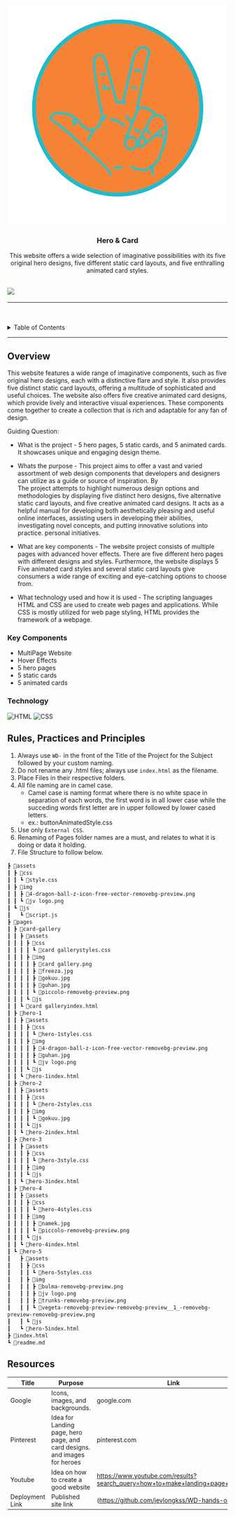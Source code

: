 <a name="readme-top">

<br/>

<br />
<div align="center">
  <a href="https://github.com/jevlongkss">
  <!-- TODO: If you want to add logo or banner you can add it here -->
    <img src="/assets/img/jv logo.png">
  </a>
<!-- TODO: Change Title to the name of the title of your Project -->
  <h3 align="center">Hero & Card</h3>
</div>
<!-- TODO: Make a short description -->
<div align="center">
  This website offers a wide selection of imaginative possibilities with its five original hero designs, five different static card layouts, and five enthralling animated card styles.
</div>

<br />

<!-- TODO: Change the zyx-0314 into your github username  -->
<!-- TODO: Change the WD-Template-Project into the same name of your folder -->
![](https://github.com/jevlongkss/WD-hands-on-2)

---

<br />
<br />

<!-- TODO: If you want to add more layers for your readme -->
<details>
  <summary>Table of Contents</summary>
  <ol>
    <li>
      <a href="#overview">Overview</a>
      <ol>
        <li>
          <a href="#key-components">Key Components</a>
        </li>
        <li>
          <a href="#technology">Technology</a>
        </li>
      </ol>
    </li>
    <li>
      <a href="#rule,-practices-and-principles">Rules, Practices and Principles</a>
    </li>
    <li>
      <a href="#resources">Resources</a>
    </li>
  </ol>
</details>

---

## Overview

<!-- TODO: To be changed -->
<!-- The following are just sample -->
This website features a wide range of imaginative components, such as five original hero designs, each with a distinctive flare and style. It also provides five distinct static card layouts, offering a multitude of sophisticated and useful choices. The website also offers five creative animated card designs, which provide lively and interactive visual experiences. These components come together to create a collection that is rich and adaptable for any fan of design.


Guiding Question:
- What is the project - 
  5 hero pages, 5 static cards, and 5 animated cards. It showcases unique and engaging design theme.
- Whats the purpose - 
  This project aims to offer a vast and varied assortment of web design components that developers and designers can utilize as a guide or source of inspiration. By     
The project attempts to highlight numerous design options and methodologies by displaying five distinct hero designs, five alternative static card layouts, and five creative animated card designs. It 
acts as a helpful manual for developing both aesthetically pleasing and useful online interfaces, assisting users in developing their abilities, investigating novel concepts, and putting innovative solutions into practice. 
personal initiatives.

- What are key components - 
  The website project consists of multiple pages with advanced hover effects. There are five different hero pages with different designs and styles. Furthermore, the website displays 5 
Five animated card styles and several static card layouts give consumers a wide range of exciting and eye-catching options to choose from.

- What technology used and how it is used - 
  The scripting languages HTML and CSS are used to create web pages and applications. While CSS is mostly utilized for web page styling, HTML provides the framework of a webpage.


### Key Components
<!-- TODO: List of Key Components -->
<!-- The following are just sample -->
- MultiPage Website
- Hover Effects
- 5 hero pages
- 5 static cards
- 5 animated cards

### Technology
<!-- TODO: List of Technology Used -->
![HTML](https://img.shields.io/badge/HTML-E34F26?style=for-the-badge&logo=html5&logoColor=white)
![CSS](https://img.shields.io/badge/CSS-1572B6?style=for-the-badge&logo=css3&logoColor=white)

## Rules, Practices and Principles
1. Always use `WD-` in the front of the Title of the Project for the Subject followed by your custom naming.
2. Do not rename any .html files; always use `index.html` as the filename.
3. Place Files in their respective folders.
4. All file naming are in camel case.
   - Camel case is naming format where there is no white space in separation of each words, the first word is in all lower case while the succeding words first letter are in upper followed by lower cased letters.
   - ex.: buttonAnimatedStyle.css
5. Use only `External CSS`.
6. Renaming of Pages folder names are a must, and relates to what it is doing or data it holding.
7. File Structure to follow below.

```
┣ 📂assets
┃ ┣ 📂css
┃ ┃ ┗ 📜style.css
┃ ┣ 📂img
┃ ┃ ┣ 📜4-dragon-ball-z-icon-free-vector-removebg-preview.png
┃ ┃ ┗ 📜jv logo.png
┃ ┗ 📂js
┃   ┗ 📜script.js
┣ 📂pages
┃ ┣ 📂card-gallery
┃ ┃ ┣ 📂assets
┃ ┃ ┃ ┣ 📂css
┃ ┃ ┃ ┃ ┗ 📜card gallerystyles.css
┃ ┃ ┃ ┣ 📂img
┃ ┃ ┃ ┃ ┣ 📜card gallery.png
┃ ┃ ┃ ┃ ┣ 📜freeza.jpg
┃ ┃ ┃ ┃ ┣ 📜gokuu.jpg
┃ ┃ ┃ ┃ ┣ 📜guhan.jpg
┃ ┃ ┃ ┃ ┗ 📜piccolo-removebg-preview.png
┃ ┃ ┃ ┗ 📂js
┃ ┃ ┗ 📜card galleryindex.html
┃ ┣ 📂hero-1
┃ ┃ ┣ 📂assets
┃ ┃ ┃ ┣ 📂css
┃ ┃ ┃ ┃ ┗ 📜hero-1styles.css
┃ ┃ ┃ ┣ 📂img
┃ ┃ ┃ ┃ ┣ 📜4-dragon-ball-z-icon-free-vector-removebg-preview.png
┃ ┃ ┃ ┃ ┣ 📜guhan.jpg
┃ ┃ ┃ ┃ ┗ 📜jv logo.png
┃ ┃ ┃ ┗ 📂js
┃ ┃ ┗ 📜hero-1index.html
┃ ┣ 📂hero-2
┃ ┃ ┣ 📂assets
┃ ┃ ┃ ┣ 📂css
┃ ┃ ┃ ┃ ┗ 📜hero-2styles.css
┃ ┃ ┃ ┣ 📂img
┃ ┃ ┃ ┃ ┗ 📜gokuu.jpg
┃ ┃ ┃ ┗ 📂js
┃ ┃ ┗ 📜hero-2index.html
┃ ┣ 📂hero-3
┃ ┃ ┣ 📂assets
┃ ┃ ┃ ┣ 📂css
┃ ┃ ┃ ┃ ┗ 📜hero-3style.css
┃ ┃ ┃ ┣ 📂img
┃ ┃ ┃ ┗ 📂js
┃ ┃ ┗ 📜hero-3index.html
┃ ┣ 📂hero-4
┃ ┃ ┣ 📂assets
┃ ┃ ┃ ┣ 📂css
┃ ┃ ┃ ┃ ┗ 📜hero-4styles.css
┃ ┃ ┃ ┣ 📂img
┃ ┃ ┃ ┃ ┣ 📜namek.jpg
┃ ┃ ┃ ┃ ┗ 📜piccolo-removebg-preview.png
┃ ┃ ┃ ┗ 📂js
┃ ┃ ┗ 📜hero-4index.html
┃ ┗ 📂hero-5
┃   ┣ 📂assets
┃   ┃ ┣ 📂css
┃   ┃ ┃ ┗ 📜hero-5styles.css
┃   ┃ ┣ 📂img
┃   ┃ ┃ ┣ 📜bulma-removebg-preview.png
┃   ┃ ┃ ┣ 📜jv logo.png
┃   ┃ ┃ ┣ 📜trunks-removebg-preview.png
┃   ┃ ┃ ┗ 📜vegeta-removebg-preview-removebg-preview__1_-removebg-preview-removebg-preview.png
┃   ┃ ┗ 📂js
┃   ┗ 📜hero-5index.html
┣ 📜index.html
┗ 📜readme.md

```

## Resources

<!-- TODO: Add References -->
| Title | Purpose | Link |
|-|-|-|
| Google | Icons, images, and backgrounds. | google.com |
| Pinterest | Idea for Landing page, hero page, and card designs. and images for heroes | pinterest.com |
| Youtube | Idea on how to create a good website | https://www.youtube.com/results?search_query=how+to+make+landing+page+vscode |
| Deployment Link | Published site link | (https://github.com/jevlongkss/WD-hands-on-2.git) |
